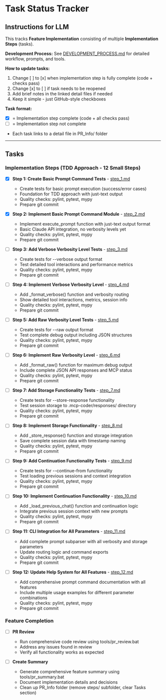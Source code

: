 # Task Status Tracker

## Instructions for LLM

This tracks **Feature Implementation** consisting of multiple **Implementation Steps** (tasks).

**Development Process:** See [DEVELOPMENT_PROCESS.md](./DEVELOPMENT_PROCESS.md) for detailed workflow, prompts, and tools.

**How to update tasks:**
1. Change [ ] to [x] when implementation step is fully complete (code + checks pass)
2. Change [x] to [ ] if task needs to be reopened
3. Add brief notes in the linked detail files if needed
4. Keep it simple - just GitHub-style checkboxes

**Task format:**
- [x] = Implementation step complete (code + all checks pass)
- [ ] = Implementation step not complete
- Each task links to a detail file in PR_Info/ folder

---

## Tasks

### Implementation Steps (TDD Approach - 12 Small Steps)

- [x] **Step 1: Create Basic Prompt Command Tests** - [step_1.md](steps/step_1.md)
  - Create tests for basic prompt execution (success/error cases)
  - Foundation for TDD approach with just-text output
  - Quality checks: pylint, pytest, mypy
  - Prepare git commit

- [x] **Step 2: Implement Basic Prompt Command Module** - [step_2.md](steps/step_2.md)
  - Implement execute_prompt function with just-text output format
  - Basic Claude API integration, no verbosity levels yet
  - Quality checks: pylint, pytest, mypy
  - Prepare git commit

- [ ] **Step 3: Add Verbose Verbosity Level Tests** - [step_3.md](steps/step_3.md)
  - Create tests for --verbose output format
  - Test detailed tool interactions and performance metrics
  - Quality checks: pylint, pytest, mypy
  - Prepare git commit

- [ ] **Step 4: Implement Verbose Verbosity Level** - [step_4.md](steps/step_4.md)
  - Add _format_verbose() function and verbosity routing
  - Show detailed tool interactions, metrics, session info
  - Quality checks: pylint, pytest, mypy
  - Prepare git commit

- [ ] **Step 5: Add Raw Verbosity Level Tests** - [step_5.md](steps/step_5.md)
  - Create tests for --raw output format
  - Test complete debug output including JSON structures
  - Quality checks: pylint, pytest, mypy
  - Prepare git commit

- [ ] **Step 6: Implement Raw Verbosity Level** - [step_6.md](steps/step_6.md)
  - Add _format_raw() function for maximum debug output
  - Include complete JSON API responses and MCP status
  - Quality checks: pylint, pytest, mypy
  - Prepare git commit

- [ ] **Step 7: Add Storage Functionality Tests** - [step_7.md](steps/step_7.md)
  - Create tests for --store-response functionality
  - Test session storage to .mcp-coder/responses/ directory
  - Quality checks: pylint, pytest, mypy
  - Prepare git commit

- [ ] **Step 8: Implement Storage Functionality** - [step_8.md](steps/step_8.md)
  - Add _store_response() function and storage integration
  - Save complete session data with timestamp naming
  - Quality checks: pylint, pytest, mypy
  - Prepare git commit

- [ ] **Step 9: Add Continuation Functionality Tests** - [step_9.md](steps/step_9.md)
  - Create tests for --continue-from functionality
  - Test loading previous sessions and context integration
  - Quality checks: pylint, pytest, mypy
  - Prepare git commit

- [ ] **Step 10: Implement Continuation Functionality** - [step_10.md](steps/step_10.md)
  - Add _load_previous_chat() function and continuation logic
  - Integrate previous session context with new prompts
  - Quality checks: pylint, pytest, mypy
  - Prepare git commit

- [ ] **Step 11: CLI Integration for All Parameters** - [step_11.md](steps/step_11.md)
  - Add complete prompt subparser with all verbosity and storage parameters
  - Update routing logic and command exports
  - Quality checks: pylint, pytest, mypy
  - Prepare git commit

- [ ] **Step 12: Update Help System for All Features** - [step_12.md](steps/step_12.md)
  - Add comprehensive prompt command documentation with all features
  - Include multiple usage examples for different parameter combinations
  - Quality checks: pylint, pytest, mypy
  - Prepare git commit

### Feature Completion

- [ ] **PR Review**
  - Run comprehensive code review using tools/pr_review.bat
  - Address any issues found in review
  - Verify all functionality works as expected

- [ ] **Create Summary**
  - Generate comprehensive feature summary using tools/pr_summary.bat
  - Document implementation details and decisions
  - Clean up PR_Info folder (remove steps/ subfolder, clear Tasks section)



